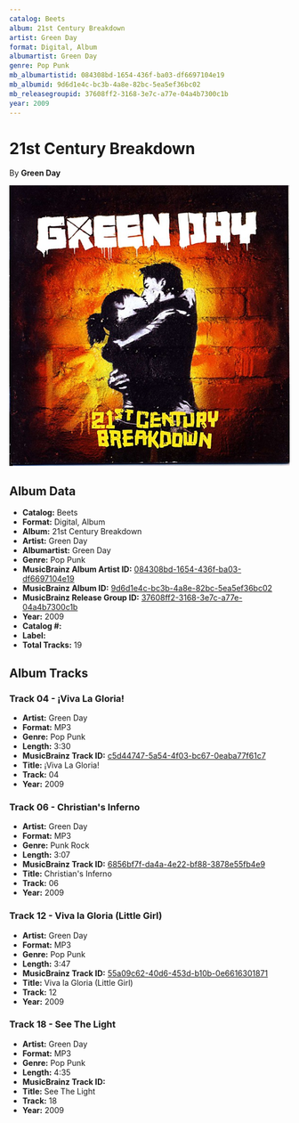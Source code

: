 ```yaml
---
catalog: Beets
album: 21st Century Breakdown
artist: Green Day
format: Digital, Album
albumartist: Green Day
genre: Pop Punk
mb_albumartistid: 084308bd-1654-436f-ba03-df6697104e19
mb_albumid: 9d6d1e4c-bc3b-4a8e-82bc-5ea5ef36bc02
mb_releasegroupid: 37608ff2-3168-3e7c-a77e-04a4b7300c1b
year: 2009
---
```


# 21st Century Breakdown

By **Green Day**

![](../../assets/beetscovers/Green_Day-21st_Century_Breakdown.jpg)

## Album Data

- **Catalog:** Beets
- **Format:** Digital, Album
- **Album:** 21st Century Breakdown
- **Artist:** Green Day
- **Albumartist:** Green Day
- **Genre:** Pop Punk
- **MusicBrainz Album Artist ID:** [084308bd-1654-436f-ba03-df6697104e19](https://musicbrainz.org/artist/084308bd-1654-436f-ba03-df6697104e19)
- **MusicBrainz Album ID:** [9d6d1e4c-bc3b-4a8e-82bc-5ea5ef36bc02](https://musicbrainz.org/release/9d6d1e4c-bc3b-4a8e-82bc-5ea5ef36bc02)
- **MusicBrainz Release Group ID:** [37608ff2-3168-3e7c-a77e-04a4b7300c1b](https://musicbrainz.org/release-group/37608ff2-3168-3e7c-a77e-04a4b7300c1b)
- **Year:** 2009
- **Catalog #:** 
- **Label:** 
- **Total Tracks:** 19

## Album Tracks

### Track 04 - ¡Viva La Gloria!

- **Artist:** Green Day
- **Format:** MP3
- **Genre:** Pop Punk
- **Length:** 3:30
- **MusicBrainz Track ID:** [c5d44747-5a54-4f03-bc67-0eaba77f61c7](https://musicbrainz.org/recording/c5d44747-5a54-4f03-bc67-0eaba77f61c7)
- **Title:** ¡Viva La Gloria!
- **Track:** 04
- **Year:** 2009

### Track 06 - Christian's Inferno

- **Artist:** Green Day
- **Format:** MP3
- **Genre:** Punk Rock
- **Length:** 3:07
- **MusicBrainz Track ID:** [6856bf7f-da4a-4e22-bf88-3878e55fb4e9](https://musicbrainz.org/recording/6856bf7f-da4a-4e22-bf88-3878e55fb4e9)
- **Title:** Christian's Inferno
- **Track:** 06
- **Year:** 2009

### Track 12 - Viva la Gloria (Little Girl)

- **Artist:** Green Day
- **Format:** MP3
- **Genre:** Pop Punk
- **Length:** 3:47
- **MusicBrainz Track ID:** [55a09c62-40d6-453d-b10b-0e6616301871](https://musicbrainz.org/recording/55a09c62-40d6-453d-b10b-0e6616301871)
- **Title:** Viva la Gloria (Little Girl)
- **Track:** 12
- **Year:** 2009

### Track 18 - See The Light

- **Artist:** Green Day
- **Format:** MP3
- **Genre:** Pop Punk
- **Length:** 4:35
- **MusicBrainz Track ID:** [](https://musicbrainz.org/recording/)
- **Title:** See The Light
- **Track:** 18
- **Year:** 2009

